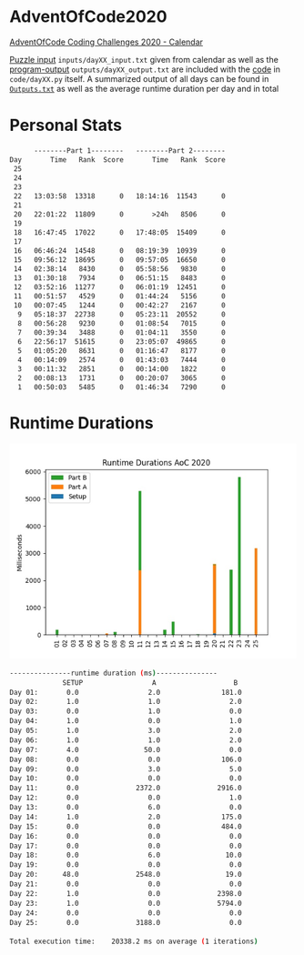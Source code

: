 # AdventOfCode2020
[AdventOfCode Coding Challenges 2020 - Calendar](https://adventofcode.com/2020) 

[Puzzle input](inputs) `inputs/dayXX_input.txt` given from calendar as well as the [program-output](outputs) `outputs/dayXX_output.txt` are included with the [code](code) in `code/dayXX.py` itself.
A summarized output of all days can be found in [`Outputs.txt`](Outputs.txt) as well as the average runtime duration per day and in total

# Personal Stats
```
      --------Part 1--------   --------Part 2--------
Day       Time   Rank  Score       Time   Rank  Score
 25
 24
 23
 22   13:03:58  13318      0   18:14:16  11543      0
 21
 20   22:01:22  11809      0       >24h   8506      0
 19
 18   16:47:45  17022      0   17:48:05  15409      0
 17
 16   06:46:24  14548      0   08:19:39  10939      0
 15   09:56:12  18695      0   09:57:05  16650      0
 14   02:38:14   8430      0   05:58:56   9830      0
 13   01:30:18   7934      0   06:51:15   8483      0
 12   03:52:16  11277      0   06:01:19  12451      0
 11   00:51:57   4529      0   01:44:24   5156      0
 10   00:07:45   1244      0   00:42:27   2167      0
  9   05:18:37  22738      0   05:23:11  20552      0
  8   00:56:28   9230      0   01:08:54   7015      0
  7   00:39:34   3488      0   01:04:11   3550      0
  6   22:56:17  51615      0   23:05:07  49865      0
  5   01:05:20   8631      0   01:16:47   8177      0
  4   00:14:09   2574      0   01:43:03   7444      0
  3   00:11:32   2851      0   00:14:00   1822      0
  2   00:08:13   1731      0   00:20:07   3065      0
  1   00:50:03   5485      0   01:46:34   7290      0
```
# Runtime Durations
![runtime_durations_img](img/runtime_durations_2020.jpg)
<!--
After this, insert runtime durations automatically
-->
```bash 
---------------runtime duration (ms)---------------
             SETUP                 A                   B
Day 01:       0.0                 2.0               181.0
Day 02:       1.0                 1.0                 2.0
Day 03:       0.0                 1.0                 0.0
Day 04:       1.0                 0.0                 1.0
Day 05:       1.0                 3.0                 2.0
Day 06:       1.0                 1.0                 2.0
Day 07:       4.0                50.0                 0.0
Day 08:       0.0                 0.0               106.0
Day 09:       0.0                 3.0                 5.0
Day 10:       0.0                 0.0                 0.0
Day 11:       0.0              2372.0              2916.0
Day 12:       0.0                 0.0                 1.0
Day 13:       0.0                 6.0                 0.0
Day 14:       1.0                 2.0               175.0
Day 15:       0.0                 0.0               484.0
Day 16:       0.0                 0.0                 0.0
Day 17:       0.0                 0.0                 0.0
Day 18:       0.0                 6.0                10.0
Day 19:       0.0                 0.0                 0.0
Day 20:      48.0              2548.0                19.0
Day 21:       0.0                 0.0                 0.0
Day 22:       1.0                 0.0              2398.0
Day 23:       1.0                 0.0              5794.0
Day 24:       0.0                 0.0                 0.0
Day 25:       0.0              3188.0                 0.0

Total execution time:    20338.2 ms on average (1 iterations)
``` 
